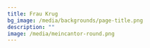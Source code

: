 ```yaml
---
title: Frau Krug
bg_image: /media/backgrounds/page-title.png
description: ""
image: /media/meincantor-round.png
---
```

 